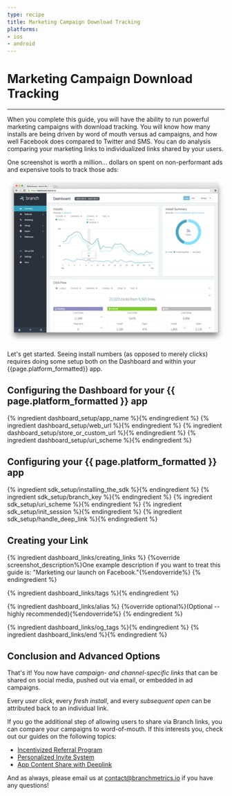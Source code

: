 ```yaml
---
type: recipe
title: Marketing Campaign Download Tracking
platforms:
- ios
- android
---
```


# Marketing Campaign Download Tracking

------

When you complete this guide, you will have the ability to run powerful marketing campaigns with download tracking. You will know how many installs are being driven by word of mouth versus ad campaigns, and how well Facebook does compared to Twitter and SMS. You can do analysis comparing your marketing links to individualized links shared by your users.

One screenshot is worth a million... dollars on spent on non-performant ads and expensive tools to track those ads:

![the goal](/img/ingredients/analytics_and_custom_events/dashboard_summary.png)

Let's get started. Seeing install numbers (as opposed to merely clicks) requires doing some setup both on the Dashboard and within your {{page.platform_formatted}} app.

## Configuring the Dashboard for your {{ page.platform_formatted }} app
{% ingredient dashboard_setup/app_name %}{% endingredient %}
{% ingredient dashboard_setup/web_url %}{% endingredient %}
{% ingredient dashboard_setup/store_or_custom_url %}{% endingredient %}
{% ingredient dashboard_setup/uri_scheme %}{% endingredient %}
<!--- /Configuring the Dashboard-->


## Configuring your {{ page.platform_formatted }} app
{% ingredient sdk_setup/installing_the_sdk %}{% endingredient %}
{% ingredient sdk_setup/branch_key %}{% endingredient %}
{% ingredient sdk_setup/uri_scheme %}{% endingredient %}
{% ingredient sdk_setup/init_session %}{% endingredient %}
{% ingredient sdk_setup/handle_deep_link %}{% endingredient %}
<!--- /Configuring the Client-->


## Creating your Link

{% ingredient dashboard_links/creating_links %}
	{%override screenshot_description%}One example description if you want to treat this guide is: "Marketing our launch on Facebook."{%endoverride%}
{% endingredient %}

{% ingredient dashboard_links/tags %}{% endingredient %}

{% ingredient dashboard_links/alias %}
	{%override optional%}(Optional -- highly recommended){%endoverride%}
{% endingredient %}

{% ingredient dashboard_links/og_tags %}{% endingredient %}
{% ingredient dashboard_links/end %}{% endingredient %}
<!--- /Creating your Link -->


## Conclusion and Advanced Options

That's it! You now have *campaign- and channel-specific links* that can be shared on social media, pushed out via email, or embedded in ad campaigns. 

Every *user click*, every *fresh install*, and every *subsequent open* can be attributed back to an individual link. 

If you go the additional step of allowing users to share via Branch links, you can compare your campaigns to word-of-mouth. If this interests you, check out our guides on the following topics:

* [Incentivized Referral Program](/recipes/incentivized_referral_program/{{page.platform}}/)
* [Personalized Invite System](/recipes/personalized_invite_system/{{page.platform}}/)
* [App Content Share with Deeplink](/recipes/app_content_share_with_deeplink/{{page.platform}}/)

And as always, please email us at [contact@branchmetrics.io](mailto:contact@branchmetrics.io) if you have any questions!
